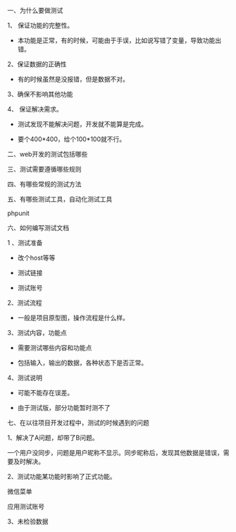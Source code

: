 一、为什么要做测试

1、 保证功能的完整性。

- 本功能是正常，有的时候，可能由于手误，比如说写错了变量，导致功能出错。

2、保证数据的正确性

- 有的时候虽然是没报错，但是数据不对。

3、确保不影响其他功能

4、 保证解决需求。

- 测试发现不能解决问题，开发就不能算是完成。

- 要个400\*400，给个100\*100就不行。

二、web开发的测试包括哪些

三、测试需要遵循哪些规则

四、有哪些常规的测试方法

五、有哪些测试工具，自动化测试工具

phpunit

六、如何编写测试文档

1 、测试准备

- 改个host等等

- 测试链接

- 测试账号

2、测试流程

- 一般是项目原型图，操作流程是什么样。

3、测试内容，功能点

- 需要测试哪些内容和功能点

- 包括输入，输出的数据，各种状态下是否正常。

4、测试说明

- 可能不能存在误差。

- 由于测试版，部分功能暂时测不了



七、在以往项目开发过程中，测试的时候遇到的问题

1、解决了A问题，却带了B问题。

一个用户没同步，问题是用户昵称不显示。同步昵称后，发现其他数据是错误，需要及时解决。

2、测试功能某功能时影响了正式功能。

微信菜单

应用测试账号

3、未检验数据